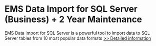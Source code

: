 # EMS Data Import for SQL Server (Business) + 2 Year Maintenance
EMS Data Import for SQL Server is a powerful tool to import data to SQL Server tables from 10 most popular data formats
[>> Detailed information](https://secure.shareit.com/shareit/product.html?productid=300067975&affiliateid=200057808)
